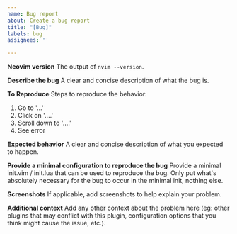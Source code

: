 ```yaml
---
name: Bug report
about: Create a bug report
title: "[Bug]"
labels: bug
assignees: ''

---
```


**Neovim version**
The output of `nvim --version`.

**Describe the bug**
A clear and concise description of what the bug is.

**To Reproduce**
Steps to reproduce the behavior:
1. Go to '...'
2. Click on '....'
3. Scroll down to '....'
4. See error

**Expected behavior**
A clear and concise description of what you expected to happen.

**Provide a minimal configuration to reproduce the bug**
Provide a minimal init.vim / init.lua that can be used to reproduce the bug. Only put what's absolutely necessary for the bug to occur in the minimal init, nothing else.

**Screenshots**
If applicable, add screenshots to help explain your problem.

**Additional context**
Add any other context about the problem here (eg: other plugins that may conflict with this plugin, configuration options that you think might cause the issue, etc.).
